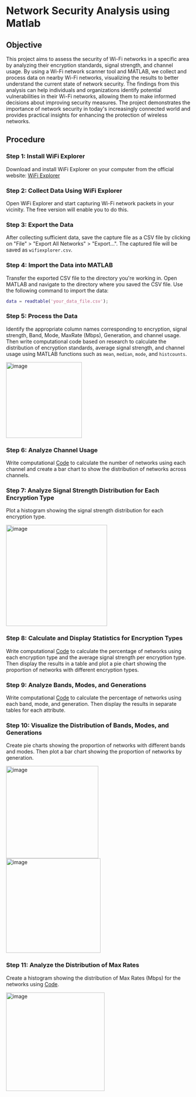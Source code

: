 # Network Security Analysis using Matlab


## Objective

This project aims to assess the security of Wi-Fi networks in a specific area by analyzing their encryption standards, signal strength, and channel usage. By using a Wi-Fi network scanner tool and MATLAB, we collect and process data on nearby Wi-Fi networks, visualizing the results to better understand the current state of network security. The findings from this analysis can help individuals and organizations identify potential vulnerabilities in their Wi-Fi networks, allowing them to make informed decisions about improving security measures. The project demonstrates the importance of network security in today's increasingly connected world and provides practical insights for enhancing the protection of wireless networks.

## Procedure

### Step 1: Install WiFi Explorer

Download and install WiFi Explorer on your computer from the official website: [WiFi Explorer](https://www.intuitibits.com/products/wifiexplorer/)

### Step 2: Collect Data Using WiFi Explorer

Open WiFi Explorer and start capturing Wi-Fi network packets in your vicinity. The free version will enable you to do this.

### Step 3: Export the Data

After collecting sufficient data, save the capture file as a CSV file by clicking on "File" > "Export All Networks" > "Export...". The captured file will be saved as `wifiexplorer.csv`.

### Step 4: Import the Data into MATLAB

Transfer the exported CSV file to the directory you're working in. Open MATLAB and navigate to the directory where you saved the CSV file. Use the following command to import the data:

```matlab
data = readtable('your_data_file.csv');
```

### Step 5: Process the Data

Identify the appropriate column names corresponding to encryption, signal strength, Band, Mode, MaxRate (Mbps), Generation, and channel usage. Then write computational code based on research to calculate the distribution of encryption standards, average signal strength, and channel usage using MATLAB functions such as `mean`, `median`, `mode`, and `histcounts`.

<img width="207" alt="image" src="https://github.com/user-attachments/assets/ae09b7d4-06a9-402c-ab50-8cabbddb6ff8">


### Step 6: Analyze Channel Usage

Write computational [Code](https://github.com/succe3d/networkanalysis_matlab/blob/main/code.m) to calculate the number of networks using each channel and create a bar chart to show the distribution of networks across channels.

### Step 7: Analyze Signal Strength Distribution for Each Encryption Type

Plot a histogram showing the signal strength distribution for each encryption type.

<img width="276" alt="image" src="https://github.com/user-attachments/assets/5a134984-9c7e-4413-8903-0eb8118adf35">

### Step 8: Calculate and Display Statistics for Encryption Types

Write computational [Code](https://github.com/succe3d/networkanalysis_matlab/blob/main/code.m) to calculate the percentage of networks using each encryption type and the average signal strength per encryption type. Then display the results in a table and plot a pie chart showing the proportion of networks with different encryption types.

### Step 9: Analyze Bands, Modes, and Generations

Write computational [Code](https://github.com/succe3d/networkanalysis_matlab/blob/main/code.m) to calculate the percentage of networks using each band, mode, and generation. Then display the results in separate tables for each attribute.

### Step 10: Visualize the Distribution of Bands, Modes, and Generations

Create pie charts showing the proportion of networks with different bands and modes. Then plot a bar chart showing the proportion of networks by generation.

<img width="252" alt="image" src="https://github.com/user-attachments/assets/cd45426f-9726-4582-bcdb-71530f37ab7c">


<img width="258" alt="image" src="https://github.com/user-attachments/assets/5ed12f7f-6c0e-487c-9fdc-00a7932bfb97">

### Step 11: Analyze the Distribution of Max Rates

Create a histogram showing the distribution of Max Rates (Mbps) for the networks using [Code](https://github.com/succe3d/networkanalysis_matlab/blob/main/code.m).

<img width="269" alt="image" src="https://github.com/user-attachments/assets/c1d1c70b-67bb-4a9e-a7b4-d53217bc22fc">
